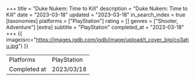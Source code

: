 +++
title = "Duke Nukem: Time to Kill"
description = "Duke Nukem: Time to Kill"
date = "2023-03-18"
updated = "2023-03-18"
in_search_index = true
[taxonomies]
platforms = ["PlayStation"]
rating = []
genres = ["Shooter, Adventure"]
[extra]
subtitle = "PlayStation"
completed_at = "2023-03-18"
+++
{{ image(src="https://images.igdb.com/igdb/image/upload/t_cover_big/co3ahu.jpg") }}

|              |            |
| ------------ | ---------- |
| Platforms    | PlayStation |
| Completed at | 2023/03/18 |

